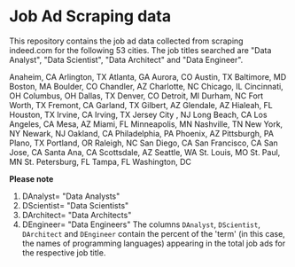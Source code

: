 # Job Ad Scraping data

This repository contains the job ad data collected from scraping indeed.com for the 
following 53 cities. 
The job titles searched are "Data Analyst", "Data Scientist", "Data Architect" and 
"Data Engineer". 

Anaheim, CA
Arlington, TX
Atlanta, GA
Aurora, CO
Austin, TX
Baltimore, MD
Boston, MA
Boulder, CO
Chandler, AZ
Charlotte, NC
Chicago, IL
Cincinnati, OH
Columbus, OH
Dallas, TX
Denver, CO
Detroit, MI
Durham, NC
Fort Worth, TX
Fremont, CA
Garland, TX
Gilbert,  AZ
Glendale, AZ
Hialeah, FL
Houston, TX
Irvine, CA
Irving, TX
Jersey City , NJ
Long Beach, CA
Los Angeles, CA
Mesa, AZ
Miami, FL
Minneapolis, MN
Nashville, TN
New York, NY
Newark, NJ
Oakland, CA
Philadelphia, PA
Phoenix, AZ
Pittsburgh, PA
Plano, TX
Portland, OR
Raleigh, NC
San Diego, CA
San Francisco, CA
San Jose, CA
Santa Ana, CA
Scottsdale, AZ
Seattle, WA
St. Louis, MO
St. Paul, MN
St. Petersburg, FL
Tampa, FL
Washington, DC


**Please note** 
1. DAnalyst= "Data Analysts"
2. DScientist= "Data Scientists"
3. DArchitect= "Data Architects"
4. DEngineer= "Data Engineers"
The columns `DAnalyst`, `DScientist`, `DArchitect` and `DEngineer` contain the percent
of the 'term' (in this case, the names of programming languages) appearing in the total 
job ads for the respective job title. 




